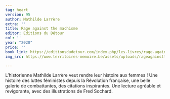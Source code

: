 ```yaml
---
tag: heart
version: 95
author: Mathilde Larrère
extra: ''
title: Rage against the machisme
editor: Editions du Détour
col: ''
year: "2020"
price: ''
book_link: https://editionsdudetour.com/index.php/les-livres/rage-against-the-machisme/
img_src: https://www.territoires-memoire.be/assets/uploads/rageagainstthemachisme.jpg

---
```

L’historienne Mathilde Larrère veut rendre leur histoire aux femmes ! Une histoire des luttes féministes depuis la Révolution française, une belle galerie de combattantes, des citations inspirantes. Une lecture agréable et revigorante, avec des illustrations de Fred Sochard.